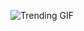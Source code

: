 
<!-- GIF_SECTION -->
![Trending GIF](https://media0.giphy.com/media/v1.Y2lkPThiYjIxNzcyanFxaWZuM2kxeXVnemhxb3p6eWo4dGRic2FidmIxNWtmdXQ1eTZudCZlcD12MV9naWZzX3NlYXJjaCZjdD1n/3oEjI80DSa1grNPTDq/giphy.gif)
<!-- END_GIF_SECTION -->
